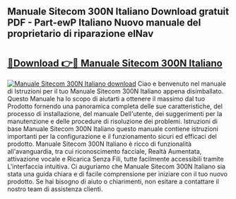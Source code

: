 ## Manuale Sitecom 300N Italiano Download gratuit PDF - Part-ewP Italiano Nuovo manuale del proprietario di riparazione elNav

# <h2><a href="http://dfg9ixb.blite.top/?on=Manuale+Sitecom+300N+Italiano">🔗Download 👉🔴 Manuale Sitecom 300N Italiano</a></h2>

[![Manuale Sitecom 300N Italiano download](https://i.imgur.com/lujVjoI.png)](http://dfg9ixb.blite.top/?on=Manuale+Sitecom+300N+Italiano)
Ciao e benvenuto nel manuale di Istruzioni per il tuo Manuale Sitecom 300N Italiano appena disimballato. Questo Manuale ha lo scopo di aiutarti a ottenere il massimo dal tuo Prodotto fornendo una panoramica completa delle sue caratteristiche, del processo di installazione, del manuale Dell'utente, dei suggerimenti per la manutenzione e delle procedure di risoluzione dei problemi. Istruzioni di base Manuale Sitecom 300N Italiano questo manuale contiene istruzioni importanti per la configurazione e il funzionamento sicuri ed efficaci del prodotto. Manuale Sitecom 300N Italiano è ricco di funzionalità all'avanguardia, tra cui riconoscimento facciale, Realtà Aumentata, attivazione vocale e Ricarica Senza Fili, tutte facilmente accessibili tramite L'interfaccia intuitiva. Ci auguriamo che Manuale Sitecom 300N Italiano sia stata una guida chiara e di facile comprensione per iniziare con il tuo nuovo prodotto. Se hai bisogno di aiuto o chiarimenti, non esitare a contattare il nostro team di assistenza clienti.
